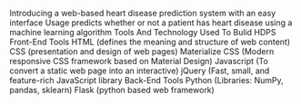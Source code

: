Introducing a web-based heart disease prediction system with an easy interface
Usage predicts whether or not a patient has heart disease
using a machine learning algorithm
Tools And Technology Used To Bulid HDPS
Front-End Tools
HTML (defines the meaning and structure of web content) 
CSS (presentation and design of web pages) 
Materialize CSS (Modern responsive CSS framework based on Material Design) 
Javascript (To convert a static web page into an interactive) 
jQuery (Fast, small, and feature-rich JavaScript library 
Back-End Tools 
Python (Libraries: NumPy, pandas, sklearn) 
Flask (python based web framework)
